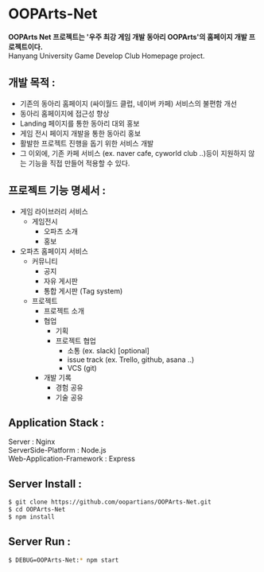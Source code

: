 # OOPArts-Net  

**OOPArts Net 프로젝트는 '우주 최강 게임 개발 동아리 OOPArts'의 홈페이지 개발 프로젝트이다.**  
Hanyang University Game Develop Club Homepage project.

## 개발 목적 :  
- 기존의 동아리 홈페이지 (싸이월드 클럽, 네이버 카페) 서비스의 불편함 개선
- 동아리 홈페이지에 접근성 향상
- Landing 페이지를 통한 동아리 대외 홍보
- 게임 전시 페이지 개발을 통한 동아리 홍보
- 활발한 프로젝트 진행을 돕기 위한 서비스 개발
- 그 이외에, 기존 카페 서비스 (ex. naver cafe, cyworld club ..)등이 지원하지 않는 기능을 직접 만들어 적용할 수 있다.


## 프로젝트 기능 명세서 : 
   * 게임 라이브러리 서비스
      * 게임전시
         * 오파츠 소개
         * 홍보
   * 오파츠 홈페이지 서비스
      * 커뮤니티
         * 공지
         * 자유 게시판
         * 통합 게시판 (Tag system)
      * 프로젝트
         * 프로젝트 소개
         * 협업
            * 기획
            * 프로젝트 협업
               * 소통 (ex. slack) [optional]
               * issue track (ex. Trello, github, asana ..)
               * VCS (git)
         * 개발 기록
            * 경험 공유
            * 기술 공유

## Application Stack : 
Server : Nginx  
ServerSide-Platform : Node.js  
Web-Application-Framework : Express  

## Server Install : 
``` bash
$ git clone https://github.com/oopartians/OOPArts-Net.git
$ cd OOPArts-Net
$ npm install
```

## Server Run : 
``` bash
$ DEBUG=OOPArts-Net:* npm start
```
